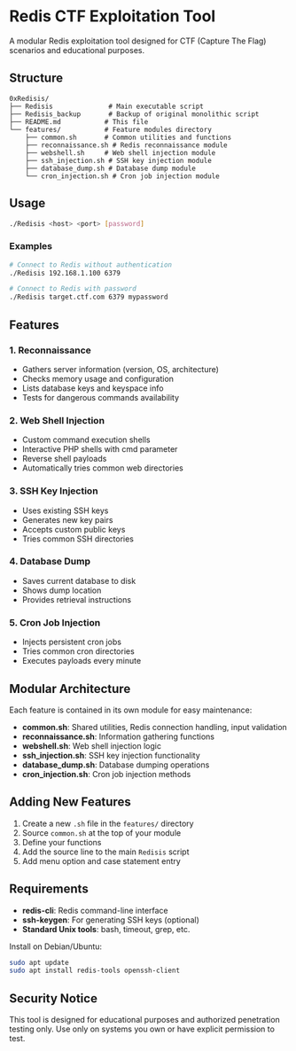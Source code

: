 # Redis CTF Exploitation Tool

A modular Redis exploitation tool designed for CTF (Capture The Flag) scenarios and educational purposes.

## Structure

```
0xRedisis/
├── Redisis              # Main executable script
├── Redisis_backup       # Backup of original monolithic script
├── README.md           # This file
└── features/           # Feature modules directory
    ├── common.sh       # Common utilities and functions
    ├── reconnaissance.sh # Redis reconnaissance module
    ├── webshell.sh     # Web shell injection module
    ├── ssh_injection.sh # SSH key injection module
    ├── database_dump.sh # Database dump module
    └── cron_injection.sh # Cron job injection module
```

## Usage

```bash
./Redisis <host> <port> [password]
```

### Examples

```bash
# Connect to Redis without authentication
./Redisis 192.168.1.100 6379

# Connect to Redis with password
./Redisis target.ctf.com 6379 mypassword
```

## Features

### 1. Reconnaissance
- Gathers server information (version, OS, architecture)
- Checks memory usage and configuration
- Lists database keys and keyspace info
- Tests for dangerous commands availability

### 2. Web Shell Injection
- Custom command execution shells
- Interactive PHP shells with cmd parameter
- Reverse shell payloads
- Automatically tries common web directories

### 3. SSH Key Injection
- Uses existing SSH keys
- Generates new key pairs
- Accepts custom public keys
- Tries common SSH directories

### 4. Database Dump
- Saves current database to disk
- Shows dump location
- Provides retrieval instructions

### 5. Cron Job Injection
- Injects persistent cron jobs
- Tries common cron directories
- Executes payloads every minute

## Modular Architecture

Each feature is contained in its own module for easy maintenance:

- **common.sh**: Shared utilities, Redis connection handling, input validation
- **reconnaissance.sh**: Information gathering functions
- **webshell.sh**: Web shell injection logic
- **ssh_injection.sh**: SSH key injection functionality
- **database_dump.sh**: Database dumping operations
- **cron_injection.sh**: Cron job injection methods

## Adding New Features

1. Create a new `.sh` file in the `features/` directory
2. Source `common.sh` at the top of your module
3. Define your functions
4. Add the source line to the main `Redisis` script
5. Add menu option and case statement entry

## Requirements

- **redis-cli**: Redis command-line interface
- **ssh-keygen**: For generating SSH keys (optional)
- **Standard Unix tools**: bash, timeout, grep, etc.

Install on Debian/Ubuntu:
```bash
sudo apt update
sudo apt install redis-tools openssh-client
```

## Security Notice

This tool is designed for educational purposes and authorized penetration testing only. Use only on systems you own or have explicit permission to test.
